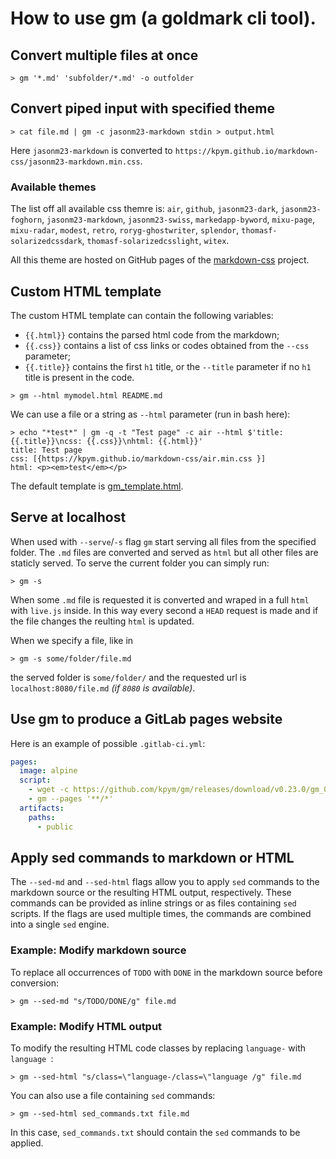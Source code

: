 # How to use gm (a goldmark cli tool).

## Convert multiple files at once

```shell
> gm '*.md' 'subfolder/*.md' -o outfolder
```

## Convert piped input with specified theme

```shell
> cat file.md | gm -c jasonm23-markdown stdin > output.html
```
Here `jasonm23-markdown` is converted to `https://kpym.github.io/markdown-css/jasonm23-markdown.min.css`.

### Available themes

The list off all available css themre is: `air`, `github`, `jasonm23-dark`, `jasonm23-foghorn`, `jasonm23-markdown`, `jasonm23-swiss`, `markedapp-byword`, `mixu-page`, `mixu-radar`, `modest`, `retro`, `roryg-ghostwriter`, `splendor`, `thomasf-solarizedcssdark`, `thomasf-solarizedcsslight`, `witex`.

All this theme are hosted on GitHub pages of the [markdown-css](https://github.com/kpym/markdown-css) project.

## Custom HTML template

The custom HTML template can contain the following variables:

- `{{.html}}` contains the parsed html code from the markdown;
- `{{.css}}` contains a list of css links or codes obtained from the `--css` parameter;
- `{{.title}}` contains the first `h1` title, or the `--title` parameter if no `h1` title is present in the code.

```shell
> gm --html mymodel.html README.md
```

We can use a file or a string as `--html` parameter (run in bash here):

```shell
> echo "*test*" | gm -q -t "Test page" -c air --html $'title: {{.title}}\ncss: {{.css}}\nhtml: {{.html}}'
title: Test page
css: [{https://kpym.github.io/markdown-css/air.min.css }]
html: <p><em>test</em></p>
```

The default template is [gm_template.html](gm_template.html).

## Serve at localhost

When used with `--serve`/`-s` flag `gm` start serving all files from the specified folder. The `.md` files are converted and served as `html` but all other files are staticly served. To serve the current folder you can simply run:

```shell
> gm -s
```

When some `.md` file is requested it is converted and wraped in a full `html` with `live.js` inside. In this way every second a `HEAD` request is made and if the file changes the reulting `html` is updated.

When we specify a file, like in
```shell
> gm -s some/folder/file.md
```
the served folder is `some/folder/` and the requested url is `localhost:8080/file.md` _(if `8080` is available)_.


## Use gm to produce a GitLab pages website

Here is an example of possible `.gitlab-ci.yml`:

```yaml
pages:
  image: alpine
  script:
    - wget -c https://github.com/kpym/gm/releases/download/v0.23.0/gm_0.23.0_Linux_intel64.tar.gz -O - | tar -C /usr/local/bin -xz gm
    - gm --pages '**/*'
  artifacts:
    paths:
      - public
```

## Apply sed commands to markdown or HTML

The `--sed-md` and `--sed-html` flags allow you to apply `sed` commands to the markdown source or the resulting HTML output, respectively. These commands can be provided as inline strings or as files containing `sed` scripts. If the flags are used multiple times, the commands are combined into a single `sed` engine.

### Example: Modify markdown source

To replace all occurrences of `TODO` with `DONE` in the markdown source before conversion:

```shell
> gm --sed-md "s/TODO/DONE/g" file.md
```

### Example: Modify HTML output

To modify the resulting HTML code classes by replacing `language-` with `language `:

```shell
> gm --sed-html "s/class=\"language-/class=\"language /g" file.md
```

You can also use a file containing `sed` commands:

```shell
> gm --sed-html sed_commands.txt file.md
```

In this case, `sed_commands.txt` should contain the `sed` commands to be applied.
